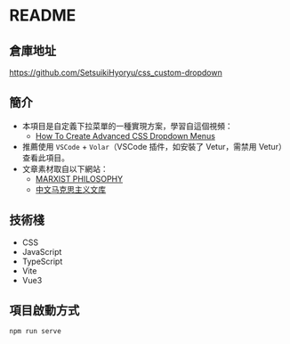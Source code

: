 # README

## 倉庫地址

<https://github.com/SetsuikiHyoryu/css_custom-dropdown>

## 簡介

- 本項目是自定義下拉菜單的一種實現方案，學習自這個視頻：
  - [How To Create Advanced CSS Dropdown Menus](https://youtu.be/S-VeYcOCFZw)
- 推薦使用 `VSCode` + `Volar`（VSCode 插件，如安裝了 Vetur，需禁用 Vetur）查看此項目。
- 文章素材取自以下網站：
  - [MARXIST PHILOSOPHY](http://marxistphilosophy.org/)
  - [中文马克思主义文库](https://www.marxists.org/chinese/index.html)

## 技術棧

- CSS
- JavaScript
- TypeScript
- Vite
- Vue3

## 項目啟動方式

```shell
npm run serve
```

